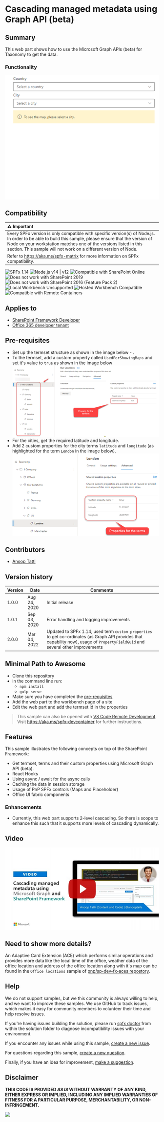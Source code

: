# Cascading managed metadata using Graph API (beta)

## Summary

This web part shows how to use the Microsoft Graph APIs (beta) for Taxonomy to get the data.

### Functionality

![Cascading managed metadata](./assets/cmmd.gif)

## Compatibility

| :warning: Important          |
|:---------------------------|
| Every SPFx version is only compatible with specific version(s) of Node.js. In order to be able to build this sample, please ensure that the version of Node on your workstation matches one of the versions listed in this section. This sample will not work on a different version of Node.|
|Refer to <https://aka.ms/spfx-matrix> for more information on SPFx compatibility.   |

![SPFx 1.14](https://img.shields.io/badge/SPFx-1.14-green.svg)
![Node.js v14 | v12](https://img.shields.io/badge/Node.js-v14%20%7C%20v12-green.svg)
![Compatible with SharePoint Online](https://img.shields.io/badge/SharePoint%20Online-Compatible-green.svg)
![Does not work with SharePoint 2019](https://img.shields.io/badge/SharePoint%20Server%202019-Incompatible-red.svg "SharePoint Server 2019 requires SPFx 1.4.1 or lower")
![Does not work with SharePoint 2016 (Feature Pack 2)](https://img.shields.io/badge/SharePoint%20Server%202016%20(Feature%20Pack%202)-Incompatible-red.svg "SharePoint Server 2016 Feature Pack 2 requires SPFx 1.1")
![Local Workbench Unsupported](https://img.shields.io/badge/Local%20Workbench-Unsupported-red.svg "Local workbench is no longer available as of SPFx 1.13 and above")
![Hosted Workbench Compatible](https://img.shields.io/badge/Hosted%20Workbench-Compatible-green.svg)
![Compatible with Remote Containers](https://img.shields.io/badge/Remote%20Containers-Compatible-green.svg)

## Applies to

* [SharePoint Framework Developer](https://learn.microsoft.com/sharepoint/dev/spfx/sharepoint-framework-overview)
* [Office 365 developer tenant](https://learn.microsoft.com/sharepoint/dev/spfx/set-up-your-developer-tenant)

## Pre-requisites

* Set up the termset structure as shown in the image below - .
* To the termset, add a custom property called `UsedForShowingMaps` and set it's value to `true` as shown in the image below
  ![Term store properties](./assets/termsetproperties.png)
* For the cities, get the required latitude and longitude.
* Add 2 custom properties for the city terms `latitude` and `longitude` (as highlighted for the term `London` in the image below).
  ![Term store](./assets/termstore.png)

## Contributors

* [Anoop Tatti](https://github.com/anoopt)

## Version history

Version|Date|Comments
-------|----|--------
1.0.0|Aug 24, 2020|Initial release
1.0.1|Sep 03, 2020|Error handling and logging improvements
2.0.0|Mar 04, 2022|Updated to SPFx 1.14, used term `custom properties` to get co-ordinates (as Graph API provides that capability now), usage of `PropertyFieldGuid` and several other improvements

## Minimal Path to Awesome

* Clone this repository
* in the command line run:
  * `npm install`
  * `gulp serve`
* Make sure you have completed the [pre-requisites](#Pre-requisites)
* Add the web part to the workbench page of a site
* Edit the web part and add the termset id in the properties

> This sample can also be opened with [VS Code Remote Development](https://code.visualstudio.com/docs/remote/remote-overview). Visit <https://aka.ms/spfx-devcontainer> for further instructions.

## Features

This sample illustrates the following concepts on top of the SharePoint Framework:

* Get termset, terms and their custom properties using Microsoft Graph API (beta).
* React Hooks
* Using async / await for the async calls
* Caching the data in session storage
* Usage of PnP SPFx controls (Maps and Placeholder)
* Office UI fabric components

### Enhancements

* Currently, this web part supports 2-level cascading. So there is scope to enhance this such that it supports more levels of cascading dynamically.

## Video

[![Cascading managed metadata using Microsoft Graph and SharePoint Framework](./assets/video-thumbnail.jpg)](https://www.youtube.com/watch?v=lk47ijo_H6Y "Cascading managed metadata using Microsoft Graph and SharePoint Framework")

## Need to show more details?

An Adaptive Card Extension (ACE) which performs similar operations and provides more data like the local time of the office, weather data of the office location and address of the office location along with it's map can be found in the `Office locations` sample of [pnp/sp-dev-fx-aces repostory](https://github.com/pnp/sp-dev-fx-aces/tree/main/samples/ImageCard-OfficeLocations).

## Help

We do not support samples, but we this community is always willing to help, and we want to improve these samples. We use GitHub to track issues, which makes it easy for  community members to volunteer their time and help resolve issues.

If you're having issues building the solution, please run [spfx doctor](https://pnp.github.io/cli-microsoft365/cmd/spfx/spfx-doctor/) from within the solution folder to diagnose incompatibility issues with your environment.

If you encounter any issues while using this sample, [create a new issue](https://github.com/pnp/sp-dev-fx-webparts/issues/new?assignees=&labels=Needs%3A+Triage+%3Amag%3A%2Ctype%3Abug-suspected%2Csample%3A%20react-graph-cascading-managed-metadata&template=bug-report.yml&sample=react-graph-cascading-managed-metadata&authors=@anoopt&title=react-graph-cascading-managed-metadata%20-%20).

For questions regarding this sample, [create a new question](https://github.com/pnp/sp-dev-fx-webparts/issues/new?assignees=&labels=Needs%3A+Triage+%3Amag%3A%2Ctype%3Aquestion%2Csample%3A%20react-graph-cascading-managed-metadata&template=question.yml&sample=react-graph-cascading-managed-metadata&authors=@anoopt&title=react-graph-cascading-managed-metadata%20-%20).

Finally, if you have an idea for improvement, [make a suggestion](https://github.com/pnp/sp-dev-fx-webparts/issues/new?assignees=&labels=Needs%3A+Triage+%3Amag%3A%2Ctype%3Aenhancement%2Csample%3A%20react-graph-cascading-managed-metadata&template=question.yml&sample=react-graph-cascading-managed-metadata&authors=@anoopt&title=react-graph-cascading-managed-metadata%20-%20).

## Disclaimer

**THIS CODE IS PROVIDED *AS IS* WITHOUT WARRANTY OF ANY KIND, EITHER EXPRESS OR IMPLIED, INCLUDING ANY IMPLIED WARRANTIES OF FITNESS FOR A PARTICULAR PURPOSE, MERCHANTABILITY, OR NON-INFRINGEMENT.**

<img src="https://m365-visitor-stats.azurewebsites.net/sp-dev-fx-webparts/samples/react-graph-cascading-managed-metadata" />
